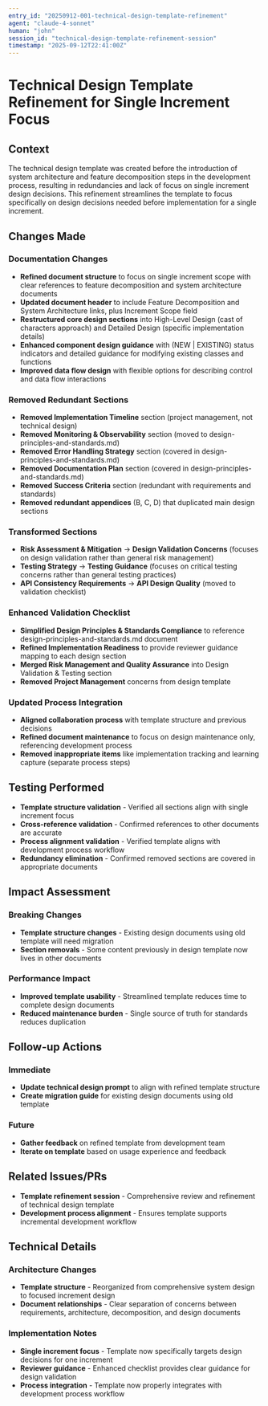 ```yaml
---
entry_id: "20250912-001-technical-design-template-refinement"
agent: "claude-4-sonnet"
human: "john"
session_id: "technical-design-template-refinement-session"
timestamp: "2025-09-12T22:41:00Z"
---
```


# Technical Design Template Refinement for Single Increment Focus

## Context
The technical design template was created before the introduction of system architecture and feature decomposition steps in the development process, resulting in redundancies and lack of focus on single increment design decisions. This refinement streamlines the template to focus specifically on design decisions needed before implementation for a single increment.

## Changes Made

### Documentation Changes
- **Refined document structure** to focus on single increment scope with clear references to feature decomposition and system architecture documents
- **Updated document header** to include Feature Decomposition and System Architecture links, plus Increment Scope field
- **Restructured core design sections** into High-Level Design (cast of characters approach) and Detailed Design (specific implementation details)
- **Enhanced component design guidance** with (NEW | EXISTING) status indicators and detailed guidance for modifying existing classes and functions
- **Improved data flow design** with flexible options for describing control and data flow interactions

### Removed Redundant Sections
- **Removed Implementation Timeline** section (project management, not technical design)
- **Removed Monitoring & Observability** section (moved to design-principles-and-standards.md)
- **Removed Error Handling Strategy** section (covered in design-principles-and-standards.md)
- **Removed Documentation Plan** section (covered in design-principles-and-standards.md)
- **Removed Success Criteria** section (redundant with requirements and standards)
- **Removed redundant appendices** (B, C, D) that duplicated main design sections

### Transformed Sections
- **Risk Assessment & Mitigation** → **Design Validation Concerns** (focuses on design validation rather than general risk management)
- **Testing Strategy** → **Testing Guidance** (focuses on critical testing concerns rather than general testing practices)
- **API Consistency Requirements** → **API Design Quality** (moved to validation checklist)

### Enhanced Validation Checklist
- **Simplified Design Principles & Standards Compliance** to reference design-principles-and-standards.md document
- **Refined Implementation Readiness** to provide reviewer guidance mapping to each design section
- **Merged Risk Management and Quality Assurance** into Design Validation & Testing section
- **Removed Project Management** concerns from design template

### Updated Process Integration
- **Aligned collaboration process** with template structure and previous decisions
- **Refined document maintenance** to focus on design maintenance only, referencing development process
- **Removed inappropriate items** like implementation tracking and learning capture (separate process steps)

## Testing Performed
- **Template structure validation** - Verified all sections align with single increment focus
- **Cross-reference validation** - Confirmed references to other documents are accurate
- **Process alignment validation** - Verified template aligns with development process workflow
- **Redundancy elimination** - Confirmed removed sections are covered in appropriate documents

## Impact Assessment

### Breaking Changes
- **Template structure changes** - Existing design documents using old template will need migration
- **Section removals** - Some content previously in design template now lives in other documents

### Performance Impact
- **Improved template usability** - Streamlined template reduces time to complete design documents
- **Reduced maintenance burden** - Single source of truth for standards reduces duplication

## Follow-up Actions

### Immediate
- **Update technical design prompt** to align with refined template structure
- **Create migration guide** for existing design documents using old template

### Future
- **Gather feedback** on refined template from development team
- **Iterate on template** based on usage experience and feedback

## Related Issues/PRs
- **Template refinement session** - Comprehensive review and refinement of technical design template
- **Development process alignment** - Ensures template supports incremental development workflow

## Technical Details

### Architecture Changes
- **Template structure** - Reorganized from comprehensive system design to focused increment design
- **Document relationships** - Clear separation of concerns between requirements, architecture, decomposition, and design documents

### Implementation Notes
- **Single increment focus** - Template now specifically targets design decisions for one increment
- **Reviewer guidance** - Enhanced checklist provides clear guidance for design validation
- **Process integration** - Template now properly integrates with development process workflow
